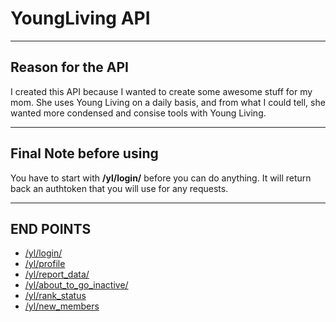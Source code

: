 # YoungLiving API
----------------

## Reason for the API

I created this API because I wanted to create some awesome stuff for my mom. She uses Young Living on a daily basis, 
and from what I could tell, she wanted more condensed and consise tools with Young Living.

----------------
## Final Note before using

You have to start with __/yl/login/__ before you can do anything. It will return back an authtoken that you will use for any requests.

----------------
## END POINTS

- [/yl/login/](https://github.com/ethanbonin/YoungLivingAPI/wiki/YL-LOGIN)
- [/yl/profile](https://github.com/ethanbonin/YoungLivingAPI/wiki/YL-GET-profile)
- [/yl/report_data/](https://github.com/ethanbonin/YoungLivingAPI/wiki/YL-POST-report_data)
- [/yl/about_to_go_inactive/](https://github.com/ethanbonin/YoungLivingAPI/wiki/YL-POST-about_go_inactive)
- [/yl/rank_status](https://github.com/ethanbonin/YoungLivingAPI/wiki/YL-POST-rank_status)
- [/yl/new_members](https://github.com/ethanbonin/YoungLivingAPI/wiki/YL-POST-NEW_MEMBERS)


